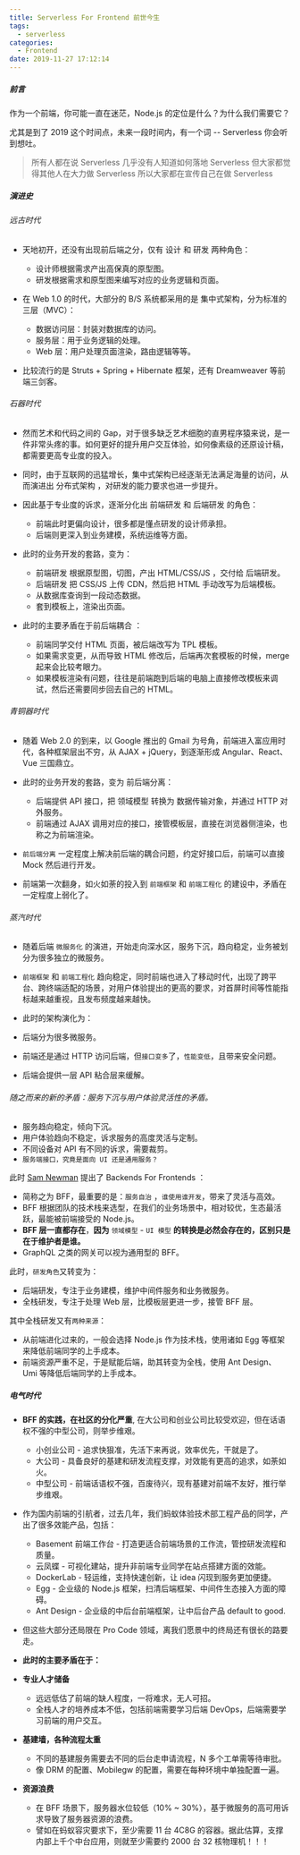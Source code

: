 ```yaml
---
title: Serverless For Frontend 前世今生
tags:
  - serverless
categories:
  - Frontend
date: 2019-11-27 17:12:14
---
```


##### 前言

作为一个前端，你可能一直在迷茫，Node.js 的定位是什么？为什么我们需要它？

尤其是到了 2019 这个时间点，未来一段时间内，有一个词 -- Serverless 你会听到想吐。

> 所有人都在说 Serverless
> 几乎没有人知道如何落地 Serverless
> 但大家都觉得其他人在大力做 Serverless
> 所以大家都在宣传自己在做 Serverless

##### 演进史

###### 远古时代

- 天地初开，还没有出现前后端之分，仅有 设计 和 研发 两种角色：
  - 设计师根据需求产出高保真的原型图。
  - 研发根据需求和原型图来编写对应的业务逻辑和页面。

- 在 Web 1.0 的时代，大部分的 B/S 系统都采用的是 集中式架构，分为标准的三层（MVC）：

  - 数据访问层：封装对数据库的访问。
  - 服务层：用于业务逻辑的处理。
  - Web 层：用户处理页面渲染，路由逻辑等等。

- 比较流行的是 Struts + Spring + Hibernate 框架，还有 Dreamweaver 等前端三剑客。

###### 石器时代

- 然而艺术和代码之间的 Gap，对于很多缺乏艺术细胞的直男程序猿来说，是一件非常头疼的事。如何更好的提升用户交互体验，如何像素级的还原设计稿，都需要更高专业度的投入。

- 同时，由于互联网的迅猛增长，集中式架构已经逐渐无法满足海量的访问，从而演进出 分布式架构 ，对研发的能力要求也进一步提升。

- 因此基于专业度的诉求，逐渐分化出 前端研发 和 后端研发 的角色：
  - 前端此时更偏向设计，很多都是懂点研发的设计师承担。
  - 后端则更深入到业务建模，系统运维等方面。

- 此时的业务开发的套路，变为：
  - 前端研发 根据原型图，切图，产出 HTML/CSS/JS ，交付给 后端研发。
  - 后端研发 把 CSS/JS 上传 CDN，然后把 HTML 手动改写为后端模板。
  - 从数据库查询到一段动态数据。
  - 套到模板上，渲染出页面。

- 此时的主要矛盾在于前后端耦合 ：
  - 前端同学交付 HTML 页面，被后端改写为 TPL 模板。
  - 如果需求变更，从而导致 HTML 修改后，后端再次套模板的时候，merge 起来会比较考眼力。
  - 如果模板渲染有问题，往往是前端跑到后端的电脑上直接修改模板来调试，然后还需要同步回去自己的 HTML。

###### 青铜器时代

- 随着 Web 2.0 的到来，以 Google 推出的 Gmail 为号角，前端进入富应用时代，各种框架层出不穷，从 AJAX + jQuery，到逐渐形成 Angular、React、Vue 三国鼎立。

- 此时的业务开发的套路，变为 前后端分离：

  - 后端提供 API 接口，把 领域模型 转换为 数据传输对象，并通过 HTTP 对外服务。
  - 前端通过 AJAX 调用对应的接口，接管模板层，直接在浏览器侧渲染，也称之为前端渲染。

- `前后端分离` 一定程度上解决前后端的耦合问题，约定好接口后，前端可以直接 Mock 然后进行开发。

- 前端第一次翻身，如火如荼的投入到 `前端框架` 和 `前端工程化` 的建设中，矛盾在一定程度上弱化了。

###### 蒸汽时代

- 随着后端 `微服务化` 的演进，开始走向深水区，服务下沉，趋向稳定，业务被划分为很多独立的微服务。

- `前端框架` 和 `前端工程化` 趋向稳定，同时前端也进入了移动时代，出现了跨平台、跨终端适配的场景，对用户体验提出的更高的要求，对首屏时间等性能指标越来越重视，且发布频度越来越快。

- 此时的架构演化为：
- 后端分为很多微服务。
- 前端还是通过 HTTP 访问后端，但`接口变多`了，`性能变低`，且带来安全问题。
- 后端会提供一层 API 粘合层来缓解。

###### 随之而来的新的矛盾：服务下沉与用户体验灵活性的矛盾。

- 服务趋向稳定，倾向下沉。
- 用户体验趋向不稳定，诉求服务的高度灵活与定制。
- 不同设备对 API 有不同的诉求，需要裁剪。
- `服务端接口，究竟是面向 UI 还是通用服务？`

此时 [Sam Newman](https://samnewman.io/patterns/architectural/bff/) 提出了 Backends For Frontends ：

- 简称之为 BFF，最重要的是：`服务自治` ，`谁使用谁开发`，带来了灵活与高效。
- BFF 根据团队的技术栈来选型，在我们的业务场景中，相对较优，生态最活跃，最能被前端接受的 Node.js。
- **BFF 层一直都存在**，**因为** `领域模型` - `UI 模型` **的转换是必然会存在的，区别只是在于维护者是谁。**
- GraphQL 之类的网关可以视为通用型的 BFF。

此时，`研发角色`又转变为：

- 后端研发，专注于业务建模，维护中间件服务和业务微服务。
- 全栈研发，专注于处理 Web 层，比模板层更进一步，接管 BFF 层。

其中全栈研发又有`两种来源`：

- 从前端进化过来的，一般会选择 Node.js 作为技术栈，使用诸如 Egg 等框架来降低前端同学的上手成本。
- 前端资源严重不足，于是赋能后端，助其转变为全栈，使用 Ant Design、Umi 等降低后端同学的上手成本。

##### 电气时代

- **BFF 的实践，在社区的分化严重**, 在大公司和创业公司比较受欢迎，但在话语权不强的中型公司，则举步维艰。

  - 小创业公司 - 追求快狠准，先活下来再说，效率优先，干就是了。
  - 大公司 - 具备良好的基建和研发流程支撑，对效能有更高的追求，如荼如火。
  - 中型公司 - 前端话语权不强，百废待兴，现有基建对前端不友好，推行举步维艰。

- 作为国内前端的引航者，过去几年，我们蚂蚁体验技术部工程产品的同学，产出了很多效能产品，包括：

  - Basement 前端工作台 - 打造更适合前端场景的工作流，管控研发流程和质量。
  - 云凤蝶 - 可视化建站，提升非前端专业同学在站点搭建方面的效能。
  - DockerLab - 轻运维，支持快速创新，让 idea 闪现到服务更加便捷。
  - Egg - 企业级的 Node.js 框架，扫清后端框架、中间件生态接入方面的障碍。
  - Ant Design - 企业级的中后台前端框架，让中后台产品 default to good.

- 但这些大部分还局限在 Pro Code 领域，离我们愿景中的终局还有很长的路要走。

- **此时的主要矛盾在于：**

- **专业人才储备**
  - 远远低估了前端的缺人程度，一将难求，无人可招。
  - 全栈人才的培养成本不低，包括前端需要学习后端 DevOps，后端需要学习前端的用户交互。
- **基建墙，各种流程太重**
  - 不同的基建服务需要去不同的后台走申请流程，N 多个工单需等待审批。
  - 像 DRM 的配置、Mobilegw 的配置，需要在每种环境中单独配置一遍。
- **资源浪费**
  - 在 BFF 场景下，服务器水位较低（10% ~ 30%），基于微服务的高可用诉求导致了服务器资源的浪费。
  - 譬如在蚂蚁容灾要求下，至少需要 11 台  4C8G 的容器。据此估算，支撑内部上千个中台应用，则就至少需要约 2000 台 32 核物理机！！！

